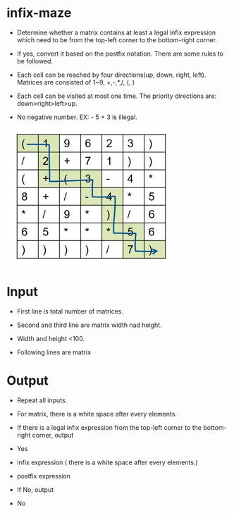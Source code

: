 # infix-maze
* Determine whether a matrix contains at least a legal infix expression which need to be from the top-left corner to the bottom-right corner.

* If yes, convert it based on the postfix notation.  There are some rules to be followed.   

* Each cell can be reached by four directions(up, down, right, left). Matrices are consisted of 1~9, +,-,*,/, (, ) 

* Each cell can be visited at most one time. The priority directions are: down>right>left>up. 

* No negative number. EX: - 5 + 3 is illegal.

![image](https://github.com/middleyuan/infix-maze/blob/master/maze.JPG)
# Input
* First line is total number of matrices.

* Second and third line are matrix width nad height.

* Width and height <100.

* Following lines are matrix

# Output
* Repeat all inputs.

* For matrix, there is a white space after every elements.

* If there is a legal infix expression from the top-left corner to the bottom-right corner,  output

* Yes

* infix expression ( there is a white space after every elements.)

* postfix expression

* If No, output

* No


